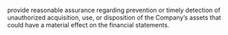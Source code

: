 provide  reasonable  assurance  regarding  prevention  or  timely  detection  of  unauthorized  acquisition,  use,  or
disposition of the Company’s assets that could have a material effect on the financial statements.